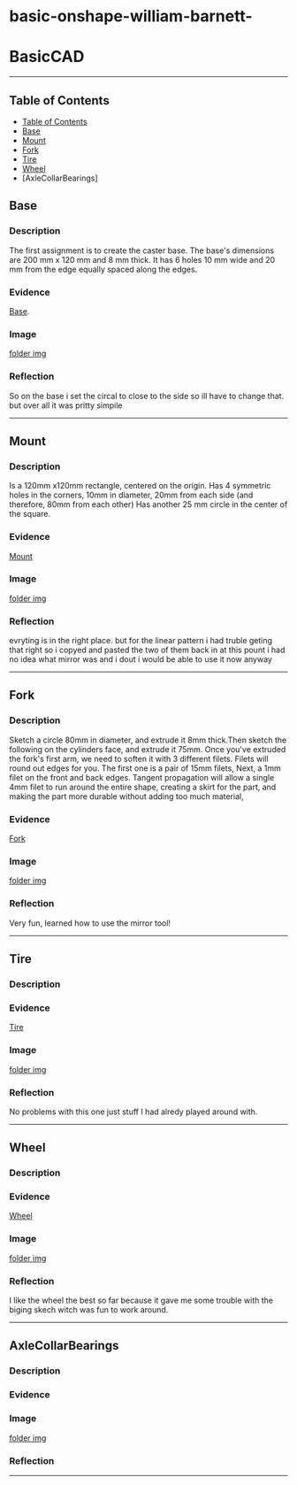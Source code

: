 # basic-onshape-william-barnett-

# BasicCAD



---
## Table of Contents
* [Table of Contents](#Table-of-Contents)
* [Base](https://cvilleschools.onshape.com/documents/263a7d3c12e20a64c861ad0d/w/f3330506c03fb6d46c75be9d/e/f0f5e00f5d7392232cfd69e0)
* [Mount](https://cvilleschools.onshape.com/documents/bcf4a404af6368a68cf8deba/w/217b14b137f1e1a5e872db32/e/23482756e66f850f2c0f214a)
* [Fork](https://cvilleschools.onshape.com/documents/3a11d4125bb91d659e3310a6/w/3d87b4d2ceef566d4b93f03f/e/ebcede7005cc2743907eabfd)
* [Tire](https://cvilleschools.onshape.com/documents/ebbecc781ab5f14091edffa1/w/608255b758de986fa9d6fb3e/e/a4b0c44a51276f489c2e6c87)
* [Wheel](https://cvilleschools.onshape.com/documents/4ed1fae1f116994a6de3a56e/w/dcd7cabc6e1f5c3904248bb4/e/fd9e5ae61d7f23cbc518be6f)
* [AxleCollarBearings]

## Base

### Description
The first assignment is to create the caster base.  The base's dimensions are 200 mm x 120 mm and 8 mm thick.  It has 6 holes 10 mm wide and 20 mm from the edge equally spaced along the edges.

### Evidence
[Base](https://cvilleschools.onshape.com/documents/263a7d3c12e20a64c861ad0d/w/f3330506c03fb6d46c75be9d/e/f0f5e00f5d7392232cfd69e0).

### Image
[folder img](https://github.com/wbarnet76/basic-onshape-william-barnett-/tree/master/folder)

### Reflection
 So on the base i set the circal to close to the side so ill have to change that. but over all it was pritty simpile

---


## Mount

### Description
Is a 120mm x120mm rectangle, centered on the origin. Has 4 symmetric holes in the corners, 10mm in diameter, 20mm from each side (and therefore, 80mm from each other) Has another 25 mm circle in the center of the square.
### Evidence
[Mount](https://cvilleschools.onshape.com/documents/bcf4a404af6368a68cf8deba/w/217b14b137f1e1a5e872db32/e/23482756e66f850f2c0f214a)
### Image
[folder img](https://github.com/wbarnet76/basic-onshape-william-barnett-/tree/master/folder)

### Reflection
 evryting is in the right place. but for the linear pattern i had truble geting that right so i copyed and pasted the two of them back in at this pount i had no idea what mirror was and i dout i would be able to use it now anyway
 
---


## Fork

### Description
Sketch a circle 80mm in diameter, and extrude it 8mm thick.Then sketch the following on the cylinders face, and extrude it 75mm. Once you've extruded the fork's first arm, we need to soften it with 3 different filets.  Filets will round out edges for you.  The first one is a pair of 15mm filets, Next, a 1mm filet on the front and back edges. Tangent propagation will allow a single 4mm filet to run around the entire shape, creating a skirt for the part, and making the part more durable without adding too much material,

### Evidence
[Fork](https://cvilleschools.onshape.com/documents/3a11d4125bb91d659e3310a6/w/3d87b4d2ceef566d4b93f03f/e/ebcede7005cc2743907eabfd)
### Image
[folder img](https://github.com/wbarnet76/basic-onshape-william-barnett-/tree/master/folder)

### Reflection
Very fun, learned how to use the mirror tool!

---


## Tire

### Description

### Evidence
[Tire](https://cvilleschools.onshape.com/documents/ebbecc781ab5f14091edffa1/w/608255b758de986fa9d6fb3e/e/a4b0c44a51276f489c2e6c87)

### Image
[folder img](https://github.com/wbarnet76/basic-onshape-william-barnett-/tree/master/folder)

### Reflection
No problems with this one just stuff I had alredy played around with.

---


## Wheel

### Description

### Evidence
[Wheel](https://cvilleschools.onshape.com/documents/4ed1fae1f116994a6de3a56e/w/dcd7cabc6e1f5c3904248bb4/e/fd9e5ae61d7f23cbc518be6f)
### Image
[folder img](https://github.com/wbarnet76/basic-onshape-william-barnett-/tree/master/folder)

### Reflection
I like the wheel the best so far because it gave me some trouble with the biging skech witch was fun to work around.

---


## AxleCollarBearings

### Description

### Evidence

### Image
[folder img](https://github.com/wbarnet76/basic-onshape-william-barnett-/tree/master/folder)

### Reflection

---
